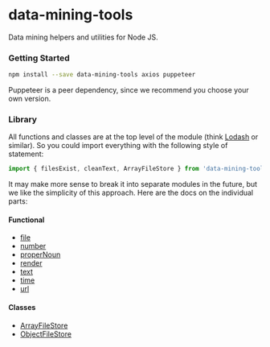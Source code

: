 # data-mining-tools

Data mining helpers and utilities for Node JS.

### Getting Started

```Bash
npm install --save data-mining-tools axios puppeteer
```

Puppeteer is a peer dependency, since we recommend you choose your own version.

### Library

All functions and classes are at the top level of the module (think [Lodash](https://lodash.com/) or similar). So you could import everything with the following style of statement:

```JavaScript
import { filesExist, cleanText, ArrayFileStore } from 'data-mining-tools';
```

It may make more sense to break it into separate modules in the future, but we like the simplicity of this approach. Here are the docs on the individual parts:

#### Functional
* [file](docs/FILE.md)
* [number](docs/NUMBER.md)
* [properNoun](docs/PROPER_NOUN.md)  
* [render](docs/RENDER.md)
* [text](docs/TEXT.md)
* [time](docs/TIME.md)
* [url](docs/URL.md)

#### Classes
* [ArrayFileStore](docs/classes/_filestore_.arrayfilestore.md)
* [ObjectFileStore](docs/classes/_filestore_.objectfilestore.md)
